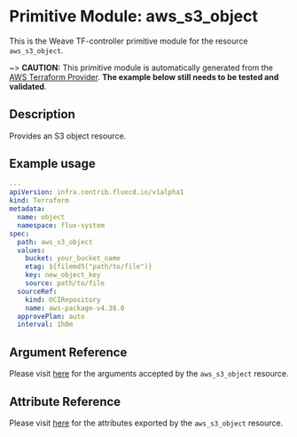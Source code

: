 
# Primitive Module: aws_s3_object

This is the Weave TF-controller primitive module for the resource `aws_s3_object`.

~> **CAUTION:** This primitive module is automatically generated from the [AWS Terraform Provider](https://registry.terraform.io/providers/hashicorp/aws/latest/docs/resources/s3_object). **The example below still needs to be tested and validated**.

## Description

Provides an S3 object resource.

## Example usage

```yaml
---
apiVersion: infra.contrib.fluxcd.io/v1alpha1
kind: Terraform
metadata:
  name: object
  namespace: flux-system
spec:
  path: aws_s3_object
  values:
    bucket: your_bucket_name
    etag: ${filemd5("path/to/file")}
    key: new_object_key
    source: path/to/file
  sourceRef:
    kind: OCIRepository
    name: aws-package-v4.38.0
  approvePlan: auto
  interval: 1h0m
```

## Argument Reference

Please visit [here](https://registry.terraform.io/providers/hashicorp/aws/latest/docs/resources/s3_object#argument-reference) for the arguments accepted by the `aws_s3_object` resource.

## Attribute Reference

Please visit [here](https://registry.terraform.io/providers/hashicorp/aws/latest/docs/resources/s3_object#attributes-reference) for the attributes exported by the `aws_s3_object` resource.
